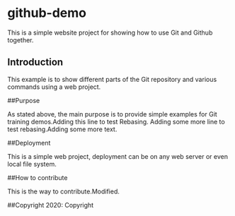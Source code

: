# github-demo

This is a simple website project for showing how to use Git and Github together.

## Introduction

This example is to show different parts of the Git repository and various commands using a web project.

##Purpose

As stated above, the main purpose is to provide simple examples for Git training demos.Adding this line to test Rebasing. Adding some more line to test rebasing.Adding some more text.

##Deployment

This is a simple web project, deployment can be on any web server or even local file system.

##How to contribute

This is the way to contribute.Modified.

##Copyright
2020: Copyright
